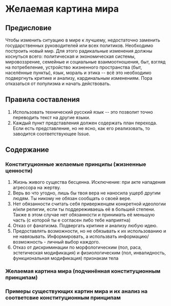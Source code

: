 # Желаемая картина мира

## Предисловие

Чтобы изменить ситуацию в мире к лучшему, недостаточно заменить государственных руководителей или всех политиков. Необходимо построить новый мир. Для этого радикальные изменения должны коснуться всего: политическая и экономическая системы, мировоззрение, семейные и социальные взаимоотношения, быт, взгляд на потребеление, устройство жизненного пространства (быт, населённые пункты), язык, мораль и этика -- всё это необходимо подвергнуть критике и анализу, кардинальным изменениям. Пора отказаться от популизма и начать действовать.

## Правила составления

1. Использовать технический русский язык -- это позволит точно переводить текст на другие языки.
2. Каждый пункт представления должен содержать план перехода. Если есть представление, но не ясно, как его реализовать, то заводится соответствующее Issue.

## Содержание

### Конституционные желаемые принципы (жизненные ценности)

1. Жизнь живого существа бесценна. Исключение: при акте нападения агрессора на жертву.
2. Верь во что угодно, лишь бы твоя вера не наносила ущерб другим людям. Ты никому не обязан сообщать о своей вере.
3. Нет обязанности считать себя приверженцем конкретной идеологии и/или религии, если ты поддереживаешь её в большей степени. Также в этом случае нет обязанности и принимать её меньшую часть (с которой ты е согласен либо тебе наприятна)
4. Отказ от фанатизма. Подвергать критике и анализу любую идею.
5. Предоставлять возможности, но не обязывать к их использованию и не навязывать. Информировать, а использвать информацию/возможность - личный выбор каждого.
6. Отказ от дискриминации по морфологическим (пол, раса, эстетическая модификация) и физиологическим (пол, инвалидность, функциональная модификация) признакам тела

### Желаемая картина мира (подчинённая конституционным принципам)

### Примеры существующих картин мира и их анализ на соответсвие конституционным принципам
